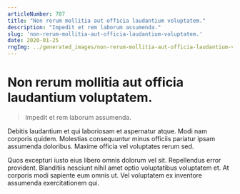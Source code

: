 ```yaml
---
articleNumber: 787
title: "Non rerum mollitia aut officia laudantium voluptatem."
description: "Impedit et rem laborum assumenda."
slug: 'non-rerum-mollitia-aut-officia-laudantium-voluptatem.'
date: 2020-01-25
rngImg: ../generated_images/non-rerum-mollitia-aut-officia-laudantium-voluptatem..jpg
---
```


# Non rerum mollitia aut officia laudantium voluptatem.

> Impedit et rem laborum assumenda.

Debitis laudantium et qui laboriosam et aspernatur atque. Modi nam corporis quidem. Molestias consequuntur minus officiis pariatur ipsam assumenda doloribus. Maxime officia vel voluptates rerum sed.
 Quos excepturi iusto eius libero omnis dolorum vel sit. Repellendus error provident. Blanditiis nesciunt nihil amet optio voluptatibus voluptatem et. At corporis modi sapiente eum omnis ut. Vel voluptatem ex inventore assumenda exercitationem qui.
